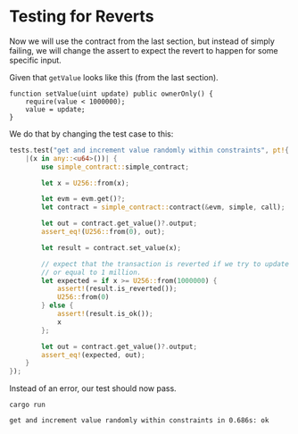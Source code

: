 # Testing for Reverts

Now we will use the contract from the last section, but instead of simply failing, we will change
the assert to expect the revert to happen for some specific input.

Given that `getValue` looks like this (from the last section).

```solidity
function setValue(uint update) public ownerOnly() {
    require(value < 1000000);
    value = update;
}
```

We do that by changing the test case to this:

```rust
tests.test("get and increment value randomly within constraints", pt!{
    |(x in any::<u64>())| {
        use simple_contract::simple_contract;

        let x = U256::from(x);

        let evm = evm.get()?;
        let contract = simple_contract::contract(&evm, simple, call);

        let out = contract.get_value()?.output;
        assert_eq!(U256::from(0), out);

        let result = contract.set_value(x);

        // expect that the transaction is reverted if we try to update the value to a value larger
        // or equal to 1 million.
        let expected = if x >= U256::from(1000000) {
            assert!(result.is_reverted());
            U256::from(0)
        } else {
            assert!(result.is_ok());
            x
        };

        let out = contract.get_value()?.output;
        assert_eq!(expected, out);
    }
});
```

Instead of an error, our test should now pass.

```
cargo run
```

```
get and increment value randomly within constraints in 0.686s: ok
```
